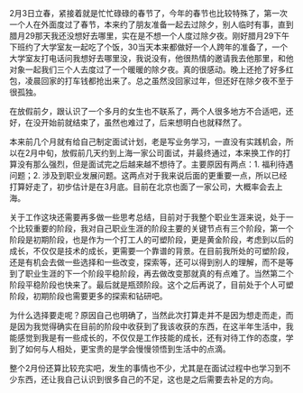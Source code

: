 2月3日立春，紧接着就是忙忙碌碌的春节了，今年的春节也比较特殊了，第一次一个人在外面度过了春节，本来约了朋友准备一起去过除夕，别人临时有事，直到腊月29那天我还没想好去哪里，实在是不想一个人度过除夕夜。刚好腊月29下午下班约了大学室友一起吃了个饭，30当天本来都做好一个人跨年的准备了，一个大学室友打电话问我想好去哪里没，我说没有，他很热情的邀请我去他那里，和他对象一起我们三个人去度过了一个暖暖的除夕夜。真的很感动。晚上还抢了好多红包，凌晨回家的打车钱都抢出来了。总之虽然没回家过年，但还好在除夕夜不至于很孤独。

在放假前夕，跟认识了一个多月的女生也不联系了，两个人很多地方不合适吧，还好，在没开始前就结束了，虽然也难过了，后来想明白也就释然了。

本来前几个月就有给自己制定面试计划，老是写业务学习，一直没有实践机会，所以在2月中旬，放假前几天约到上海一家公司面试，并最终通过，本来换工作的打算没有那么强烈，但是面试完之后越来越不想待了。主要原因有两点：1. 福利待遇问题；2. 涉及到职业发展问题。这两点对于我来说后面的更重要一点，所以已经打算好走了，初步估计是在3月底。目前在北京也面了一家公司，大概率会去上海。

关于工作这块还需要再多做一些思考总结，目前对于我整个职业生涯来说，处于一个比较重要的阶段，我对自己职业生涯的阶段主要的关键节点有三个阶段，第一个阶段是初期阶段，也是作为一个打工人的可塑阶段，更是黄金阶段，考虑到以后的成长，不仅仅是技术的成长，更需要一个靠谱的背景。在目前我所处的可塑阶段，还是有机会去做一些选择和一些改变，探索等，还可以得到别人的理解，而不是等到了职业生涯的下一个阶段平稳阶段，再去做改变那就真的有点难了。当然第二个阶段平稳阶段也快来了。最后就是瓶颈阶段。这个之后再说了，目前处于个人可塑阶段，初期阶段也需要更多的探索和钻研吧。

为什么选择要走呢？原因自己也明确了，当然此次打算走并不是因为想走而走，而是因为我觉得确实在目前的阶段中收获到了我该收获的东西，在这半年生活中，我能感觉到我是有一些成长的，不仅仅是工作技能的成长，还有对待工作的态度，学到了如何与人相处，更宝贵的是学会慢慢领悟到生活中的点滴。

整个2月份还算比较充实吧，发生的事情也不少，尤其是在面试过程中也学习到不少东西，还让我自己认识到很多自己的不足，这也是之后需要去补足的方向。

